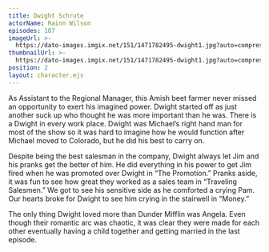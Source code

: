```yaml
---
title: Dwight Schrute
actorName: Rainn Wilson
episodes: 187
imageUrl: >-
  https://dato-images.imgix.net/151/1471782495-dwight1.jpg?auto=compress%2Cformat&ch=DPR%2CWidth&fm=jpg&w=500
thumbnailUrl: >-
  https://dato-images.imgix.net/151/1471782495-dwight1.jpg?auto=compress%2Cformat&ch=DPR%2CWidth&crop=faces&fit=crop&h=200&w=200
position: 2
layout: character.ejs
---
```


As Assistant to the Regional Manager, this Amish beet farmer never missed an opportunity to exert his imagined power. Dwight started off as just another suck up who thought he was more important than he was. There is a Dwight in every work place. Dwight was Michael’s right hand man for most of the show so it was hard to imagine how he would function after Michael moved to Colorado, but he did his best to carry on.

Despite being the best salesman in the company, Dwight always let Jim and his pranks get the better of him. He did everything in his power to get Jim fired when he was promoted over Dwight in “The Promotion.” Pranks aside, it was fun to see how great they worked as a sales team in “Traveling Salesmen.” We got to see his sensitive side as he comforted a crying Pam. Our hearts broke for Dwight to see him crying in the stairwell in “Money.”

The only thing Dwight loved more than Dunder Mifflin was Angela. Even though their romantic arc was chaotic, it was clear they were made for each other eventually having a child together and getting married in the last episode.